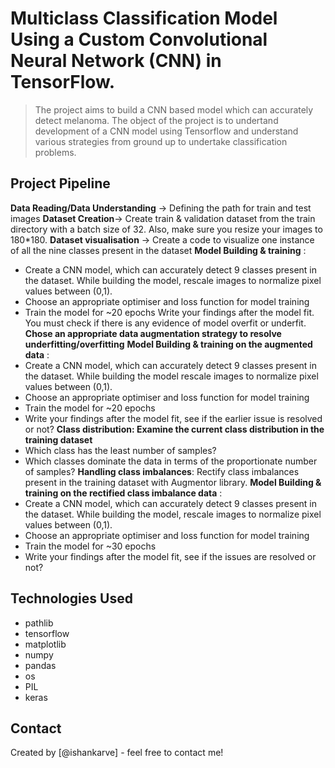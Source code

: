 #  Multiclass Classification Model Using a Custom Convolutional Neural Network (CNN) in TensorFlow.
> The project aims to build a CNN based model which can accurately detect melanoma. The object of the project is to undertand development of a CNN model using Tensorflow and understand various strategies from ground up to undertake classification problems. 


## Project Pipeline
**Data Reading/Data Understanding** → Defining the path for train and test images 
**Dataset Creation**→ Create train & validation dataset from the train directory with a batch size of 32. Also, make sure you resize your images to 180*180.
**Dataset visualisation** → Create a code to visualize one instance of all the nine classes present in the dataset 
**Model Building & training** : 
- Create a CNN model, which can accurately detect 9 classes present in the dataset. While building the model, rescale images to normalize pixel values between (0,1).
- Choose an appropriate optimiser and loss function for model training
- Train the model for ~20 epochs
Write your findings after the model fit. You must check if there is any evidence of model overfit or underfit.
**Chose an appropriate data augmentation strategy to resolve underfitting/overfitting** 
**Model Building & training on the augmented data** :
- Create a CNN model, which can accurately detect 9 classes present in the dataset. While building the model rescale images to normalize pixel values between (0,1).
- Choose an appropriate optimiser and loss function for model training
- Train the model for ~20 epochs
- Write your findings after the model fit, see if the earlier issue is resolved or not?
**Class distribution: Examine the current class distribution in the training dataset** 
- Which class has the least number of samples?
- Which classes dominate the data in terms of the proportionate number of samples?
**Handling class imbalances**: Rectify class imbalances present in the training dataset with Augmentor library.
**Model Building & training on the rectified class imbalance data** :
- Create a CNN model, which can accurately detect 9 classes present in the dataset. While building the model, rescale images to normalize pixel values between (0,1).
- Choose an appropriate optimiser and loss function for model training
- Train the model for ~30 epochs
- Write your findings after the model fit, see if the issues are resolved or not?

## Technologies Used
- pathlib
- tensorflow 
- matplotlib
- numpy
- pandas 
- os
- PIL
- keras

## Contact
Created by [@ishankarve] - feel free to contact me!
